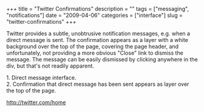 +++
title = "Twitter Confirmations"
description = ""
tags = ["messaging", "notifications"]
date = "2009-04-06"
categories = ["interface"]
slug = "twitter-confirmations"
+++


<p>Twitter provides a subtle, unobtrusive notification messages, e.g. when a direct message is sent. The confirmation appears as a layer with a white background over the top of the page, covering the page header, and unfortunately, not providing a more obvious "Close" link to dismiss the message. The message can be easily dismissed by clicking anywhere in the div, but that's not readily apparent.</p>
<div id="screens-full" class="clear"><div class="caption">1. Direct message interface.</div><div class="fullimg clear"><a href="//konigi.com/media/interface/twitter-dm-confirmation-1.png" class="group" rel="group" title="1. Direct message interface."><img src="//konigi.com/media/interface/twitter-dm-confirmation-1.png" alt="" class="img-responsive"></a></div></div><div id="screens-full" class="clear"><div class="caption">2. Confirmation that direct message has been sent appears as layer over the top of the page.</div><div class="fullimg clear"><a href="//konigi.com/media/interface/twitter-dm-confirmation-2.png" class="group" rel="group" title="2. Confirmation that direct message has been sent appears as layer over the top of the page."><img src="//konigi.com/media/interface/twitter-dm-confirmation-2.png" alt="" class="img-responsive"></a></div></div>        
<p><a href="http://twitter.com/home">http://twitter.com/home</a></p>

